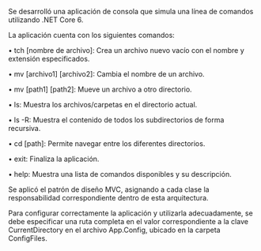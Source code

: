 Se desarrolló una aplicación de consola que simula una línea de comandos utilizando .NET Core 6.

La aplicación cuenta con los siguientes comandos:

• tch [nombre de archivo]: Crea un archivo nuevo vacío con el nombre y extensión especificados.

• mv [archivo1] [archivo2]: Cambia el nombre de un archivo.

• mv [path1] [path2]: Mueve un archivo a otro directorio.

• ls: Muestra los archivos/carpetas en el directorio actual.

• ls -R: Muestra el contenido de todos los subdirectorios de forma recursiva.

• cd [path]: Permite navegar entre los diferentes directorios.

• exit: Finaliza la aplicación.

• help: Muestra una lista de comandos disponibles y su descripción.

Se aplicó el patrón de diseño MVC, asignando a cada clase la responsabilidad correspondiente dentro de esta arquitectura.

Para configurar correctamente la aplicación y utilizarla adecuadamente, se debe especificar una ruta completa en el valor correspondiente a la clave CurrentDirectory en el archivo App.Config, ubicado en la carpeta ConfigFiles.

